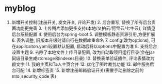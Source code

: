 # myblog
1. 新增开关控制(注册开关, 发文开关, 评论开发)
    2. 后台重写, 替换了所有后台页面功能更完善
    3. 上传图片添加更多支持(本地/又拍云/阿里云/七牛云), 详情见后台系统配置
    4. 使用后台为spring-boot
    5. 调整模板静态资源引用,方便扩展
    6. 表名调整, 旧版本升级时请自行在数据库重命名
    7. config(改为options), 可在applicaiton.yaml设置默认配置, 启动后将以options中配置为准
    8. 支持后台设置主题
    9. 去除了本地文件上传目录配置, 改为自动取项目运行目录(会在jar同级目录生成storeage和indexes目录)
	10. 替换表单验证插件, 评论表情改为颜文字
    11. 我的主页和Ta人主页合并
    12. 优化了图片裁剪功能
    13. 邮件服务后台可配
    14. 新增标签页
    15. 新增注册邮箱验证开关(需要手动删除之前的 mto_security_code 表)
